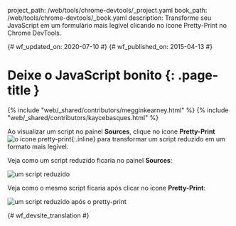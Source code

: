 project_path: /web/tools/chrome-devtools/_project.yaml
book_path: /web/tools/chrome-devtools/_book.yaml
description: Transforme seu JavaScript em um formulário mais legível clicando no ícone Pretty-Print no Chrome DevTools.

{# wf_updated_on: 2020-07-10 #}
{# wf_published_on: 2015-04-13 #}

# Deixe o JavaScript bonito {: .page-title }

{% include "web/_shared/contributors/megginkearney.html" %}
{% include "web/_shared/contributors/kaycebasques.html" %}

Ao visualizar um script no painel **Sources**, clique no ícone **Pretty-Print**
![o ícone pretty-print](imgs/prettyprint-icon.png){:.inline} 
para transformar um script reduzido em um formato mais legível.

Veja como um script reduzido ficaria no painel **Sources**:

![um script reduzido](imgs/pretty-print-off.jpg)

Veja como o mesmo script ficaria após clicar no ícone **Pretty-Print**:

![um script reduzido após o pretty-print](imgs/pretty-print-on.jpg)


{# wf_devsite_translation #}
